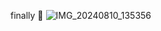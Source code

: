 finally 🙂
![IMG_20240810_135356](https://github.com/user-attachments/assets/abb18f2e-14c5-4d22-9681-3cbd32538f8c)
